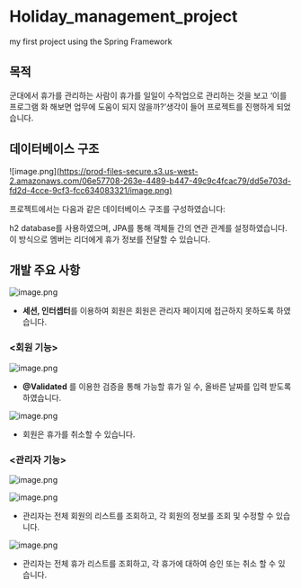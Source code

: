 # Holiday_management_project
my first project using the Spring Framework
## 목적

군대에서 휴가를 관리하는 사람이 휴가를 일일이 수작업으로 관리하는 것을 보고 ‘이를 프로그램 화 해보면 업무에 도움이 되지 않을까?’생각이 들어 프로젝트를 진행하게 되었습니다.

## 데이터베이스 구조

![image.png][(https://prod-files-secure.s3.us-west-2.amazonaws.com/06e57708-263e-4489-b447-49c9c4fcac79/dd5e703d-fd2d-4cce-9cf3-fcc634083321/image.png)](https://github.com/sammool/Holiday_management_project/blob/main/image.png?raw=true)

프로젝트에서는 다음과 같은 데이터베이스 구조를 구성하였습니다:

h2 database를 사용하였으며, JPA를 통해 객체들 간의 연관 관계를 설정하였습니다. 이 방식으로 멤버는 리더에게 휴가 정보를 전달할 수 있습니다.

## 개발 주요 사항

![image.png](https://prod-files-secure.s3.us-west-2.amazonaws.com/06e57708-263e-4489-b447-49c9c4fcac79/3bf19517-0c06-4a65-a965-9662501ecb59/e21e93a1-23b4-41e8-b5a6-b74c6e613d15.png)

- **세션, 인터셉터**를 이용하여 회원은 회원은 관리자 페이지에 접근하지 못하도록 하였습니다.

### <회원 기능>

![image.png](https://prod-files-secure.s3.us-west-2.amazonaws.com/06e57708-263e-4489-b447-49c9c4fcac79/a1443468-0ce8-41f6-b6c9-c68bf8824aa0/image.png)

- **@Validated** 를 이용한 검증을 통해 가능할 휴가 일 수, 올바른 날짜를 입력 받도록 하였습니다.

![image.png](https://prod-files-secure.s3.us-west-2.amazonaws.com/06e57708-263e-4489-b447-49c9c4fcac79/40d311eb-4d30-44ce-93fe-492ac609f60b/2536a4b4-af66-4d26-937f-5c55e90cfa3b.png)

- 회원은 휴가를 취소할 수 있습니다.

### <관리자 기능>

![image.png](https://prod-files-secure.s3.us-west-2.amazonaws.com/06e57708-263e-4489-b447-49c9c4fcac79/0edae94e-71b2-4236-b234-8846aee3a991/image.png)

![image.png](https://prod-files-secure.s3.us-west-2.amazonaws.com/06e57708-263e-4489-b447-49c9c4fcac79/587fd20e-ab45-4d6f-9b5b-32df0ad5f2cc/image.png)

- 관리자는 전체 회원의 리스트를 조회하고, 각 회원의 정보를 조회 및 수정할 수 있습니다.

![image.png](https://prod-files-secure.s3.us-west-2.amazonaws.com/06e57708-263e-4489-b447-49c9c4fcac79/47c781d9-31fc-47ab-972c-a3f80ad045a0/image.png)

- 관리자는 전체 휴가 리스트를 조회하고, 각 휴가에 대하여 승인 또는 취소 할 수 있습니다.
